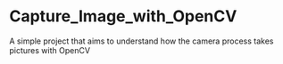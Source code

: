 # Capture_Image_with_OpenCV
A simple project that aims to understand how the camera process takes pictures with OpenCV
